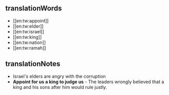 ## translationWords

* [[en:tw:appoint]]
* [[en:tw:elder]]
* [[en:tw:israel]]
* [[en:tw:king]]
* [[en:tw:nation]]
* [[en:tw:ramah]]

## translationNotes

* Israel's elders are angry with the corruption
* **Appoint for us a king to judge us** - The leaders wrongly believed that a king and his sons after him would rule justly.
